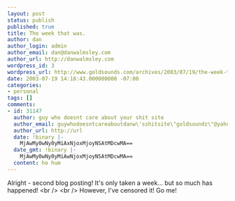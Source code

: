 ```yaml
---
layout: post
status: publish
published: true
title: The week that was.
author: dan
author_login: admin
author_email: dan@danwalmsley.com
author_url: http://danwalmsley.com
wordpress_id: 3
wordpress_url: http://www.goldsounds.com/archives/2003/07/19/the-week-that-was/
date: 2003-07-19 14:18:43.000000000 -07:00
categories:
- personal
tags: []
comments:
- id: 31147
  author: guy who doesnt care about your shit site
  author_email: guywhodoesntcareaboutdanw\'sshitsite\"goldsoundz\"@yahoo.com
  author_url: http://url
  date: !binary |-
    MjAwMy0wNy0yMiAxNjoxMjoyNSAtMDcwMA==
  date_gmt: !binary |-
    MjAwMy0wNy0yMiAwNjoxMjoyNSAtMDcwMA==
  content: ho hum
---
```

Alright - second blog posting! It's only taken a week... but so much has happened! <br &#47;>
<br &#47;>
However, I've censored it! Go me!
